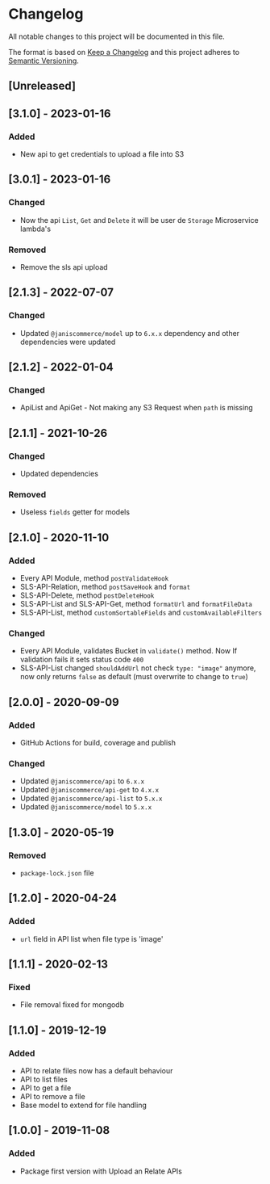 # Changelog

All notable changes to this project will be documented in this file.

The format is based on [Keep a Changelog](http://keepachangelog.com/en/1.0.0/)
and this project adheres to [Semantic Versioning](http://semver.org/spec/v2.0.0.html).

## [Unreleased]

## [3.1.0] - 2023-01-16
### Added
- New api to get credentials to upload a file into S3

## [3.0.1] - 2023-01-16
### Changed
- Now the api `List`, `Get` and `Delete` it will be user de `Storage` Microservice lambda's

### Removed
- Remove the sls api upload

## [2.1.3] - 2022-07-07
### Changed
- Updated `@janiscommerce/model` up to `6.x.x` dependency and other dependencies were updated

## [2.1.2] - 2022-01-04
### Changed
- ApiList and ApiGet - Not making any S3 Request when `path` is missing

## [2.1.1] - 2021-10-26
### Changed
- Updated dependencies

### Removed
- Useless `fields` getter for models

## [2.1.0] - 2020-11-10
### Added
- Every API Module, method `postValidateHook`
- SLS-API-Relation, method `postSaveHook` and `format`
- SLS-API-Delete, method `postDeleteHook`
- SLS-API-List and SLS-API-Get, method `formatUrl` and `formatFileData`
- SLS-API-List, method `customSortableFields` and `customAvailableFilters`

### Changed
- Every API Module, validates Bucket in `validate()` method. Now If validation fails it sets status code `400`
- SLS-API-List changed `shouldAddUrl` not check `type: "image"` anymore, now only returns `false` as default (must overwrite to change to `true`)

## [2.0.0] - 2020-09-09
### Added
- GitHub Actions for build, coverage and publish

### Changed
- Updated `@janiscommerce/api` to `6.x.x`
- Updated `@janiscommerce/api-get` to `4.x.x`
- Updated `@janiscommerce/api-list` to `5.x.x`
- Updated `@janiscommerce/model` to `5.x.x`

## [1.3.0] - 2020-05-19
### Removed
- `package-lock.json` file

## [1.2.0] - 2020-04-24
### Added
- `url` field in API list when file type is 'image'

## [1.1.1] - 2020-02-13
### Fixed
- File removal fixed for mongodb

## [1.1.0] - 2019-12-19
### Added
- API to relate files now has a default behaviour
- API to list files
- API to get a file
- API to remove a file
- Base model to extend for file handling

## [1.0.0] - 2019-11-08
### Added
- Package first version with Upload an Relate APIs
